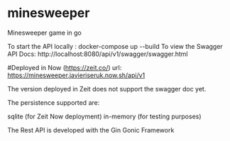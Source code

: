 # minesweeper
Minesweeper game in go

To start the API locally : docker-compose up --build
To view the Swagger API Docs: http://localhost:8080/api/v1/swagger/swagger.html

#Deployed in Now (https://zeit.co/) 
url: https://minesweeper.javieriseruk.now.sh/api/v1

The version deployed in Zeit does not support the swagger doc yet.

The persistence supported are:
 
sqlite (for Zeit Now deployment)
in-memory (for testing purposes)

The Rest API is developed with the Gin Gonic Framework


